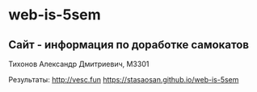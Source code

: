 # web-is-5sem
## Сайт - информация по доработке самокатов
Тихонов Александр Дмитриевич, M3301

Результаты:
http://vesc.fun
https://stasaosan.github.io/web-is-5sem
